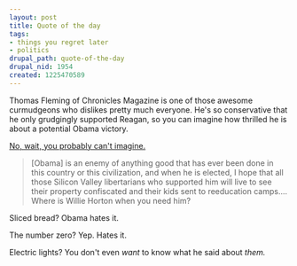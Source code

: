 ```yaml
--- 
layout: post
title: Quote of the day
tags: 
- things you regret later
- politics
drupal_path: quote-of-the-day
drupal_nid: 1954
created: 1225470589
---
```

Thomas Fleming of Chronicles Magazine is one of those awesome curmudgeons who dislikes pretty much everyone. He's so conservative that he only grudgingly supported Reagan, so you can imagine how thrilled he is about a potential Obama victory.



<a href="http://www.chroniclesmagazine.org/?p=763">No, wait, you probably can't imagine.</a>

<blockquote>[Obama] is an enemy of anything good that has ever been done in this country or this civilization, and when he is elected, I hope that all those Silicon Valley libertarians who supported him will live to see their property confiscated and their kids sent to reeducation camps.... Where is Willie Horton when you need him?</blockquote>

Sliced bread? Obama hates it.

The number zero? Yep. Hates it.

Electric lights? You don't even <em>want</em> to know what he said about <em>them.</em>

